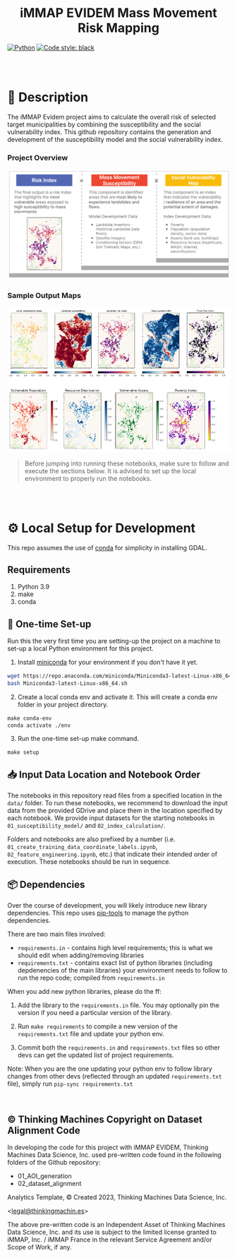 <div align="center">

# iMMAP EVIDEM Mass Movement Risk Mapping

</div>

<a href="https://www.python.org/"><img alt="Python" src="https://img.shields.io/badge/-Python 3.9-blue?style=for-the-badge&logo=python&logoColor=white"></a>
<a href="https://black.readthedocs.io/en/stable/"><img alt="Code style: black" src="https://img.shields.io/badge/code%20style-black-black.svg?style=for-the-badge&labelColor=gray"></a>

<br/>
<br/>


# 📜 Description

The iMMAP Evidem project aims to calculate the overall risk of selected target municipalities by combining the susceptibility and the social vulnerability index. This github repository contains the generation and development of the susceptibility model and the social vulnerability index.

### Project Overview
![Project Overview](assets/immap-overview.png)
<br/>
### Sample Output Maps
![Project Outputs](assets/immap-output.png)


> Before jumping into running these notebooks, make sure to follow and execute the sections below. It is advised to set up the local environment to properly run the notebooks.

<br/>
<br/>


# ⚙️ Local Setup for Development

This repo assumes the use of [conda](https://docs.conda.io/en/latest/miniconda.html) for simplicity in installing GDAL.


## Requirements

1. Python 3.9
2. make
3. conda


## 🐍 One-time Set-up
Run this the very first time you are setting-up the project on a machine to set-up a local Python environment for this project.

1. Install [miniconda](https://docs.conda.io/en/latest/miniconda.html) for your environment if you don't have it yet.
```bash
wget https://repo.anaconda.com/miniconda/Miniconda3-latest-Linux-x86_64.sh
bash Miniconda3-latest-Linux-x86_64.sh
```

2. Create a local conda env and activate it. This will create a conda env folder in your project directory.
```
make conda-env
conda activate ./env
```

3. Run the one-time set-up make command.
```
make setup
```

## 📥 Input Data Location and Notebook Order
The notebooks in this repository read files from a specified location in the `data/` folder. To run these notebooks, we recommend to download the input data from the provided GDrive and place them in the location specified by each notebook. We provide input datasets for the starting notebooks in `01_susceptibility_model/` and `02_index_calculation/`.

Folders and notebooks are also prefixed by a number (i.e. `01_create_training_data_coordinate_labels.ipynb`, `02_feature_engineering.ipynb`, etc.) that indicate their intended order of execution. These notebooks should be run in sequence.

## 📦 Dependencies

Over the course of development, you will likely introduce new library dependencies. This repo uses [pip-tools](https://github.com/jazzband/pip-tools) to manage the python dependencies.

There are two main files involved:
* `requirements.in` - contains high level requirements; this is what we should edit when adding/removing libraries
* `requirements.txt` - contains exact list of python libraries (including depdenencies of the main libraries) your environment needs to follow to run the repo code; compiled from `requirements.in`


When you add new python libraries, please do the ff:

1. Add the library to the `requirements.in` file. You may optionally pin the version if you need a particular version of the library.

2. Run `make requirements` to compile a new version of the `requirements.txt` file and update your python env.

3. Commit both the `requirements.in` and `requirements.txt` files so other devs can get the updated list of project requirements.

Note: When you are the one updating your python env to follow library changes from other devs (reflected through an updated `requirements.txt` file), simply run `pip-sync requirements.txt`

<br/>

## © Thinking Machines Copyright on Dataset Alignment Code

In developing the code for this project with iMMAP EVIDEM, Thinking Machines Data Science, Inc. used pre-written code found in the following folders of the Github repository:

- 01_AOI_generation
- 02_dataset_alignment

Analytics Template, © Created 2023, Thinking Machines Data Science, Inc.

\<legal@thinkingmachin.es>

The above pre-written code is an Independent Asset of Thinking Machines Data Science, Inc. and its use is subject to the limited license granted to iMMAP, Inc. / iMMAP France in the relevant Service Agreement and/or Scope of Work, if any.
